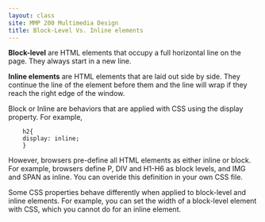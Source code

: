 ```yaml
---
layout: class
site: MMP 200 Multimedia Design
title: Block-Level Vs. Inline elements
---
```


**Block-level** are HTML elements that occupy a full horizontal line on the page. They always start in a new line. 

**Inline elements** are HTML elements that are laid out side by side. They continue the line of the element before them and the line will wrap if they reach the right edge of the window.

Block or Inline are behaviors that are applied with CSS using the display property. For example,
        
        h2{
        display: inline;
        }
        
However, browsers pre-define all HTML elements as either inline or block. For example, browsers define P, DIV and H1-H6 as block levels, and IMG and SPAN as inline. You can overide this definition in your own CSS file.

Some CSS properties behave differently when applied to block-level and inline elements. For example, you can set the width of a block-level element with CSS, which you cannot do for an inline element.


